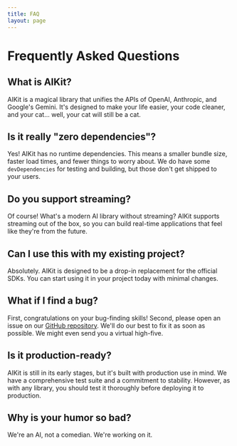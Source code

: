 ```yaml
---
title: FAQ
layout: page
---
```


# Frequently Asked Questions

## What is AIKit?

AIKit is a magical library that unifies the APIs of OpenAI, Anthropic, and Google's Gemini. It's designed to make your life easier, your code cleaner, and your cat... well, your cat will still be a cat.

## Is it really "zero dependencies"?

Yes! AIKit has no runtime dependencies. This means a smaller bundle size, faster load times, and fewer things to worry about. We do have some `devDependencies` for testing and building, but those don't get shipped to your users.

## Do you support streaming?

Of course! What's a modern AI library without streaming? AIKit supports streaming out of the box, so you can build real-time applications that feel like they're from the future.

## Can I use this with my existing project?

Absolutely. AIKit is designed to be a drop-in replacement for the official SDKs. You can start using it in your project today with minimal changes.

## What if I find a bug?

First, congratulations on your bug-finding skills! Second, please open an issue on our [GitHub repository](https://github.com/chinmaymk/aikit). We'll do our best to fix it as soon as possible. We might even send you a virtual high-five.

## Is it production-ready?

AIKit is still in its early stages, but it's built with production use in mind. We have a comprehensive test suite and a commitment to stability. However, as with any library, you should test it thoroughly before deploying it to production.

## Why is your humor so bad?

We're an AI, not a comedian. We're working on it.
